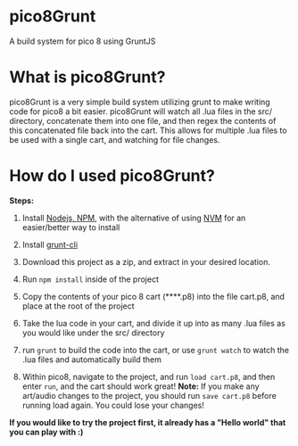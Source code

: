 # pico8Grunt
A build system for pico 8 using GruntJS

# What is pico8Grunt?
pico8Grunt is a very simple build system utilizing grunt to make writing code for pico8 a bit easier. pico8Grunt will watch all .lua files in the src/ directory, concatenate them into one file, and then regex the contents of this concatenated file back into the cart. This allows for multiple .lua files to be used with a single cart, and watching for file changes.

# How do I used pico8Grunt?
 **Steps:**

1. Install [Nodejs, NPM](https://nodejs.org/en/download/package-manager/), with the alternative of using [NVM](https://github.com/creationix/nvm) for an easier/better way to install

2. Install [grunt-cli](http://gruntjs.com/getting-started)

3. Download this project as a zip, and extract in your desired location.

4. Run `npm install` inside of the project

5. Copy the contents of your pico 8 cart (****.p8) into the file cart.p8, and place at the root of the project

6. Take the lua code in your cart, and divide it up into as many .lua files as you would like under the src/ directory

7. run `grunt` to build the code into the cart, or use `grunt watch` to watch the .lua files and automatically build them

8. Within pico8, navigate to the project, and run `load cart.p8`, and then enter `run`, and the cart should work great! **Note:** If you make any art/audio changes to the project, you should run `save cart.p8` before running load again. You could lose your changes!

**If you would like to try the project first, it already has a "Hello world" that you can play with :)**
